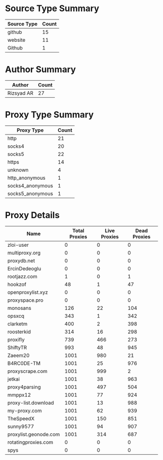 # Source Type Summary

| Source Type | Count |
|-------------|-------|
| github | 15 |
| website | 11 |
| Github | 1 |


# Author Summary

| Author | Count |
|--------|-------|
| Rizsyad AR | 27 |


# Proxy Type Summary

| Proxy Type | Count |
|------------|-------|
| http | 21 |
| socks4 | 20 |
| socks5 | 22 |
| https | 14 |
| unknown | 4 |
| http_anonymous | 1 |
| socks4_anonymous | 1 |
| socks5_anonymous | 1 |


# Proxy Details

| Name | Total Proxies | Live Proxies | Dead Proxies |
|------|---------------|--------------|---------------|
| zloi-user | 0 | 0 | 0 |
| multiproxy.org | 0 | 0 | 0 |
| proxydb.net | 0 | 0 | 0 |
| ErcinDedeoglu | 0 | 0 | 0 |
| rootjazz.com | 1 | 0 | 1 |
| hookzof | 48 | 1 | 47 |
| openproxylist.xyz | 0 | 0 | 0 |
| proxyspace.pro | 0 | 0 | 0 |
| monosans | 126 | 22 | 104 |
| opsxcq | 343 | 1 | 342 |
| clarketm | 400 | 2 | 398 |
| roosterkid | 314 | 16 | 298 |
| proxifly | 739 | 466 | 273 |
| ShiftyTR | 993 | 48 | 945 |
| Zaeem20 | 1001 | 980 | 21 |
| B4RC0DE-TM | 1001 | 25 | 976 |
| proxyscrape.com | 1001 | 999 | 2 |
| jetkai | 1001 | 38 | 963 |
| proxy4parsing | 1001 | 497 | 504 |
| mmppx12 | 1001 | 77 | 924 |
| proxy-list.download | 1001 | 13 | 988 |
| my-proxy.com | 1001 | 62 | 939 |
| TheSpeedX | 1001 | 150 | 851 |
| sunny9577 | 1001 | 94 | 907 |
| proxylist.geonode.com | 1001 | 314 | 687 |
| rotatingproxies.com | 0 | 0 | 0 |
| spys | 0 | 0 | 0 |
